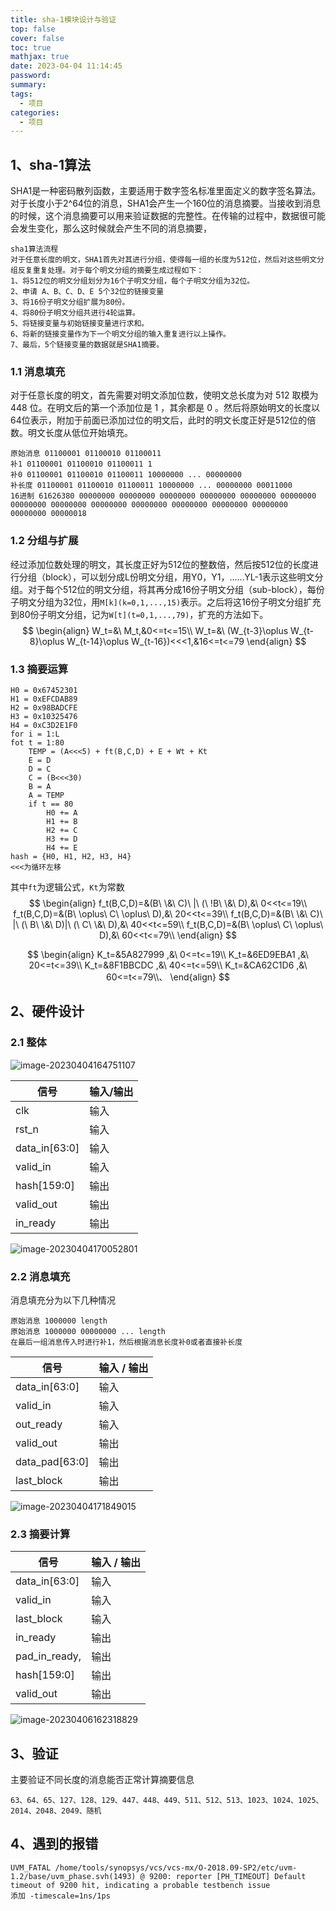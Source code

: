 ```yaml
---
title: sha-1模块设计与验证
top: false
cover: false
toc: true
mathjax: true
date: 2023-04-04 11:14:45
password:
summary:
tags:
  - 项目
categories:
  - 项目 
---
```


## 1、sha-1算法

SHA1是一种密码散列函数，主要适用于数字签名标准里面定义的数字签名算法。对于长度小于2^64位的消息，SHA1会产生一个160位的消息摘要。当接收到消息的时候，这个消息摘要可以用来验证数据的完整性。在传输的过程中，数据很可能会发生变化，那么这时候就会产生不同的消息摘要，

```
sha1算法流程
对于任意长度的明文，SHA1首先对其进行分组，使得每一组的长度为512位，然后对这些明文分组反复重复处理。对于每个明文分组的摘要生成过程如下：
1、将512位的明文分组划分为16个子明文分组，每个子明文分组为32位。
2、申请 A、B、C、D、E 5个32位的链接变量
3、将16份子明文分组扩展为80份。
4、将80份子明文分组共进行4轮运算。
5、将链接变量与初始链接变量进行求和。
6、将新的链接变量作为下一个明文分组的输入重复进行以上操作。
7、最后，5个链接变量的数据就是SHA1摘要。
```

### 1.1 消息填充

对于任意长度的明文，首先需要对明文添加位数，使明文总长度为对 512 取模为 448 位。在明文后的第一个添加位是 1 ，其余都是 0 。然后将原始明文的长度以64位表示，附加于前面已添加过位的明文后，此时的明文长度正好是512位的倍数。明文长度从低位开始填充。

```
原始消息 01100001 01100010 01100011
补1 01100001 01100010 01100011 1
补0 01100001 01100010 01100011 10000000 ... 00000000
补长度 01100001 01100010 01100011 10000000 ... 00000000 00011000
16进制 61626380 00000000 00000000 00000000 00000000 00000000 00000000 00000000 00000000 00000000 00000000 00000000 00000000 00000000 00000000 00000018
```

### 1.2 分组与扩展

经过添加位数处理的明文，其长度正好为512位的整数倍，然后按512位的长度进行分组（block），可以划分成L份明文分组，用Y0，Y1，……YL-1表示这些明文分组。对于每个512位的明文分组，将其再分成16份子明文分组（sub-block），每份子明文分组为32位，用``M[k](k=0,1,...,15)``表示。之后将这16份子明文分组扩充到80份子明文分组，记为``W[t](t=0,1,...,79)``，扩充的方法如下。
$$
\begin{align}
W_t=&\  M_t,&0<=t<=15\\
W_t=&\ (W_{t-3}\oplus W_{t-8}\oplus W_{t-14}\oplus W_{t-16})<<<1,&16<=t<=79
\end{align}
$$

### 1.3 摘要运算

```
H0 = 0x67452301
H1 = 0xEFCDAB89
H2 = 0x98BADCFE
H3 = 0x10325476
H4 = 0xC3D2E1F0
for i = 1:L
fot t = 1:80
	TEMP = (A<<<5) + ft(B,C,D) + E + Wt + Kt
	E = D
	D = C 
	C = (B<<<30)
	B = A
	A = TEMP
	if t == 80
		H0 += A
		H1 += B
		H2 += C
		H3 += D
		H4 += E
hash = {H0, H1, H2, H3, H4}
<<<为循环左移
```

其中``ft``为逻辑公式，``Kt``为常数
$$
\begin{align}
f_t(B,C,D)=&(B\ \&\ C)\ |\ (\ !B\ \&\ D),&\ 0<<t<=19\\
f_t(B,C,D)=&(B\ \oplus\ C\ \oplus\ D),&\ 20<<t<=39\\
f_t(B,C,D)=&(B\ \&\ C)\ |\ (\ B\ \&\ D)|\ (\ C\ \&\ D),&\ 40<<t<=59\\
f_t(B,C,D)=&(B\ \oplus\ C\ \oplus\ D),&\ 60<<t<=79\\
\end{align}
$$

$$
\begin{align}
K_t=&5A827999 ,&\ 0<=t<=19\\
K_t=&6ED9EBA1 ,&\ 20<=t<=39\\
K_t=&8F1BBCDC ,&\ 40<=t<=59\\
K_t=&CA62C1D6 ,&\ 60<=t<=79\\、
\end{align}
$$

## 2、硬件设计

### 2.1 整体

![image-20230404164751107](https://s2.loli.net/2023/04/04/n6b9AgK5jNBcmMe.png)

| 信号          | 输入/输出 |
| ------------- | --------- |
| clk           | 输入      |
| rst_n         | 输入      |
| data_in[63:0] | 输入      |
| valid_in      | 输入      |
| hash[159:0]   | 输出      |
| valid_out     | 输出      |
| in_ready      | 输出      |

![image-20230404170052801](https://s2.loli.net/2023/04/04/PY8q6kRtJOdvWS3.png)

### 2.2 消息填充

消息填充分为以下几种情况

```
原始消息 1000000 length
原始消息 1000000 00000000 ... length
在最后一组消息传入时进行补1，然后根据消息长度补0或者直接补长度
```



| 信号           | 输入 / 输出 |
| -------------- | ----------- |
| data_in[63:0]  | 输入        |
| valid_in       | 输入        |
| out_ready      | 输入        |
| valid_out      | 输出        |
| data_pad[63:0] | 输出        |
| last_block     | 输出        |

![image-20230404171849015](https://s2.loli.net/2023/04/04/oElxskAVQ4wDyC1.png)

### 2.3 摘要计算

| 信号          | 输入 / 输出 |
| ------------- | ----------- |
| data_in[63:0] | 输入        |
| valid_in      | 输入        |
| last_block    | 输入        |
| in_ready      | 输出        |
| pad_in_ready, | 输出        |
| hash[159:0]   | 输出        |
| valid_out     | 输出        |

![image-20230406162318829](https://s2.loli.net/2023/04/06/oGM7TiabnCvgDXY.png)

## 3、验证

主要验证不同长度的消息能否正常计算摘要信息

```
63、64、65、127、128、129、447、448、449、511、512、513、1023、1024、1025、2014、2048、2049、随机
```



##  4、遇到的报错

```shell
UVM_FATAL /home/tools/synopsys/vcs/vcs-mx/O-2018.09-SP2/etc/uvm-1.2/base/uvm_phase.svh(1493) @ 9200: reporter [PH_TIMEOUT] Default timeout of 9200 hit, indicating a probable testbench issue
添加 -timescale=1ns/1ps 
```

